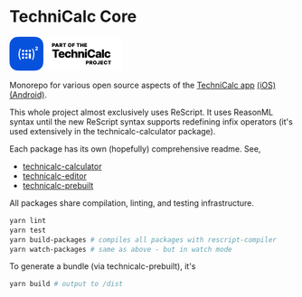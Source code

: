 # TechniCalc Core

[![Part of the TechniCalc Project](https://github.com/jacobp100/technicalc-core/blob/master/banner.png)](https://jacobdoescode.com/technicalc)

Monorepo for various open source aspects of the [TechniCalc app](https://jacobdoescode.com/technicalc) [(iOS)](https://apps.apple.com/gb/app/technicalc-calculator/id1504965415) [(Android)](https://play.google.com/store/apps/details?id=com.technicalc).

This whole project almost exclusively uses ReScript. It uses ReasonML syntax until the new ReScript syntax supports redefining infix operators (it's used extensively in the technicalc-calculator package).

Each package has its own (hopefully) comprehensive readme. See,

- [technicalc-calculator](https://github.com/jacobp100/technicalc-core/tree/master/packages/technicalc-calculator)
- [technicalc-editor](https://github.com/jacobp100/technicalc-core/tree/master/packages/technicalc-editor)
- [technicalc-prebuilt](https://github.com/jacobp100/technicalc-core/tree/master/packages/technicalc-prebuilt)

All packages share compilation, linting, and testing infrastructure.

```bash
yarn lint
yarn test
yarn build-packages # compiles all packages with rescript-compiler
yarn watch-packages # same as above - but in watch mode
```

To generate a bundle (via technicalc-prebuilt), it's

```bash
yarn build # output to /dist
```
